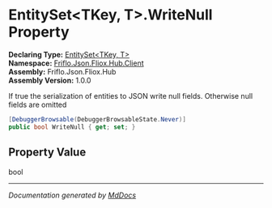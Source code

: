 ﻿<!--  
  <auto-generated>   
    The contents of this file were generated by a tool.  
    Changes to this file may be list if the file is regenerated  
  </auto-generated>   
-->

# EntitySet\<TKey, T\>.WriteNull Property

**Declaring Type:** [EntitySet\<TKey, T\>](../index.md)  
**Namespace:** [Friflo.Json.Fliox.Hub.Client](../../index.md)  
**Assembly:** Friflo.Json.Fliox.Hub  
**Assembly Version:** 1.0.0

 If true the serialization of entities to JSON write null fields. Otherwise null fields are omitted 

```csharp
[DebuggerBrowsable(DebuggerBrowsableState.Never)]
public bool WriteNull { get; set; }
```

## Property Value

bool

___

*Documentation generated by [MdDocs](https://github.com/ap0llo/mddocs)*
